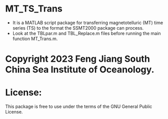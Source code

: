 # MT_TS_Trans
* It is a MATLAB script package for transferring magnetotelluric (MT) time series (TS) to the format the SSMT2000 package can process.
* Look at the TBLpar.m and TBL_Replace.m files before running the main function MT_Trans.m.

# Copyright 2023 Feng Jiang South China Sea Institute of Oceanology.

# License:
This package is free to use under the terms of the GNU General Public License.
